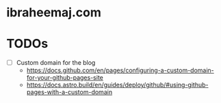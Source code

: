 # ibraheemaj.com

# TODOs
- [ ] Custom domain for the blog
    - https://docs.github.com/en/pages/configuring-a-custom-domain-for-your-github-pages-site
    - https://docs.astro.build/en/guides/deploy/github/#using-github-pages-with-a-custom-domain